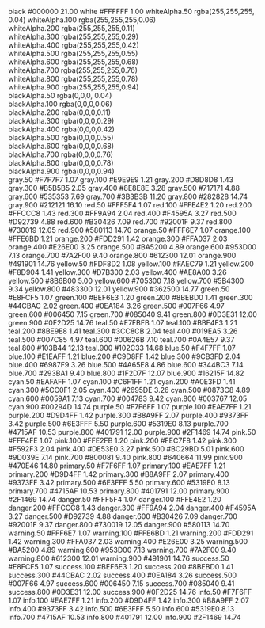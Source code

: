 
black	#000000	21.00
white	#FFFFFF	1.00
whiteAlpha.50	rgba(255,255,255, 0.04)	
whiteAlpha.100	rgba(255,255,255,0.06)	
whiteAlpha.200	rgba(255,255,255,0.11)	
whiteAlpha.300	rgba(255,255,255,0.29)	
whiteAlpha.400	rgba(255,255,255,0.42)	
whiteAlpha.500	rgba(255,255,255,0.55)	
whiteAlpha.600	rgba(255,255,255,0.68)	
whiteAlpha.700	rgba(255,255,255,0.76)	
whiteAlpha.800	rgba(255,255,255,0.78)	
whiteAlpha.900	rgba(255,255,255,0.94)	
blackAlpha.50	rgba(0,0,0, 0.04)	
blackAlpha.100	rgba(0,0,0,0.06)	
blackAlpha.200	rgba(0,0,0,0.11)	
blackAlpha.300	rgba(0,0,0,0.29)	
blackAlpha.400	rgba(0,0,0,0.42)	
blackAlpha.500	rgba(0,0,0,0.55)	
blackAlpha.600	rgba(0,0,0,0.68)	
blackAlpha.700	rgba(0,0,0,0.76)	
blackAlpha.800	rgba(0,0,0,0.78)	
blackAlpha.900	rgba(0,0,0,0.94)	
gray.50	#F7F7F7	1.07
gray.100	#E9E9E9	1.21
gray.200	#D8D8D8	1.43
gray.300	#B5B5B5	2.05
gray.400	#8E8E8E	3.28
gray.500	#717171	4.88
gray.600	#535353	7.69
gray.700	#3B3B3B	11.20
gray.800	#282828	14.74
gray.900	#212121	16.10
red.50	#FFF5F4	1.07
red.100	#FFE4E2	1.20
red.200	#FFCCC8	1.43
red.300	#FF9A94	2.04
red.400	#F4595A	3.27
red.500	#D92739	4.88
red.600	#B30426	7.09
red.700	#92001F	9.37
red.800	#730019	12.05
red.900	#580113	14.70
orange.50	#FFF6E7	1.07
orange.100	#FFE6BD	1.21
orange.200	#FDD291	1.42
orange.300	#FFA037	2.03
orange.400	#E26E00	3.25
orange.500	#BA5200	4.89
orange.600	#953D00	7.13
orange.700	#7A2F00	9.40
orange.800	#612300	12.01
orange.900	#491901	14.76
yellow.50	#FDF8D2	1.08
yellow.100	#FAEC79	1.21
yellow.200	#F8D904	1.41
yellow.300	#D7B300	2.03
yellow.400	#AE8A00	3.26
yellow.500	#8B6B00	5.00
yellow.600	#705300	7.18
yellow.700	#5B4300	9.34
yellow.800	#483300	12.01
yellow.900	#362500	14.77
green.50	#E8FCF5	1.07
green.100	#BEF6E3	1.20
green.200	#8BEBD0	1.41
green.300	#44CBAC	2.02
green.400	#0EA184	3.26
green.500	#007F66	4.97
green.600	#006450	7.15
green.700	#085040	9.41
green.800	#0D3E31	12.00
green.900	#0F2D25	14.76
teal.50	#E7FBFB	1.07
teal.100	#BBF4F3	1.21
teal.200	#8BE9E8	1.41
teal.300	#3CC8CB	2.04
teal.400	#019EA5	3.26
teal.500	#007C85	4.97
teal.600	#00626B	7.10
teal.700	#0A4E57	9.37
teal.800	#103B44	12.13
teal.900	#102C33	14.68
blue.50	#F4F7FF	1.07
blue.100	#E1EAFF	1.21
blue.200	#C9D8FF	1.42
blue.300	#9CB3FD	2.04
blue.400	#6987F9	3.26
blue.500	#4A65E8	4.86
blue.600	#344BC3	7.14
blue.700	#293BA1	9.40
blue.800	#1F2D7F	12.07
blue.900	#16215F	14.82
cyan.50	#EAFAFF	1.07
cyan.100	#C6F1FF	1.21
cyan.200	#A0E3FD	1.41
cyan.300	#5CC0F1	2.05
cyan.400	#2695DE	3.26
cyan.500	#0873C8	4.89
cyan.600	#0059A1	7.13
cyan.700	#004783	9.42
cyan.800	#003767	12.05
cyan.900	#00294D	14.74
purple.50	#F7F6FF	1.07
purple.100	#EAE7FF	1.21
purple.200	#D9D4FF	1.42
purple.300	#B8A9FF	2.07
purple.400	#9373FF	3.42
purple.500	#6E3FFF	5.50
purple.600	#5319E0	8.13
purple.700	#4715AF	10.53
purple.800	#401791	12.00
purple.900	#2F1469	14.74
pink.50	#FFF4FE	1.07
pink.100	#FFE2FB	1.20
pink.200	#FEC7F8	1.42
pink.300	#F592F3	2.04
pink.400	#DE53E0	3.27
pink.500	#BC29BD	5.01
pink.600	#9D039E	7.14
pink.700	#800081	9.40
pink.800	#640664	11.99
pink.900	#470E46	14.80
primary.50	#F7F6FF	1.07
primary.100	#EAE7FF	1.21
primary.200	#D9D4FF	1.42
primary.300	#B8A9FF	2.07
primary.400	#9373FF	3.42
primary.500	#6E3FFF	5.50
primary.600	#5319E0	8.13
primary.700	#4715AF	10.53
primary.800	#401791	12.00
primary.900	#2F1469	14.74
danger.50	#FFF5F4	1.07
danger.100	#FFE4E2	1.20
danger.200	#FFCCC8	1.43
danger.300	#FF9A94	2.04
danger.400	#F4595A	3.27
danger.500	#D92739	4.88
danger.600	#B30426	7.09
danger.700	#92001F	9.37
danger.800	#730019	12.05
danger.900	#580113	14.70
warning.50	#FFF6E7	1.07
warning.100	#FFE6BD	1.21
warning.200	#FDD291	1.42
warning.300	#FFA037	2.03
warning.400	#E26E00	3.25
warning.500	#BA5200	4.89
warning.600	#953D00	7.13
warning.700	#7A2F00	9.40
warning.800	#612300	12.01
warning.900	#491901	14.76
success.50	#E8FCF5	1.07
success.100	#BEF6E3	1.20
success.200	#8BEBD0	1.41
success.300	#44CBAC	2.02
success.400	#0EA184	3.26
success.500	#007F66	4.97
success.600	#006450	7.15
success.700	#085040	9.41
success.800	#0D3E31	12.00
success.900	#0F2D25	14.76
info.50	#F7F6FF	1.07
info.100	#EAE7FF	1.21
info.200	#D9D4FF	1.42
info.300	#B8A9FF	2.07
info.400	#9373FF	3.42
info.500	#6E3FFF	5.50
info.600	#5319E0	8.13
info.700	#4715AF	10.53
info.800	#401791	12.00
info.900	#2F1469	14.74